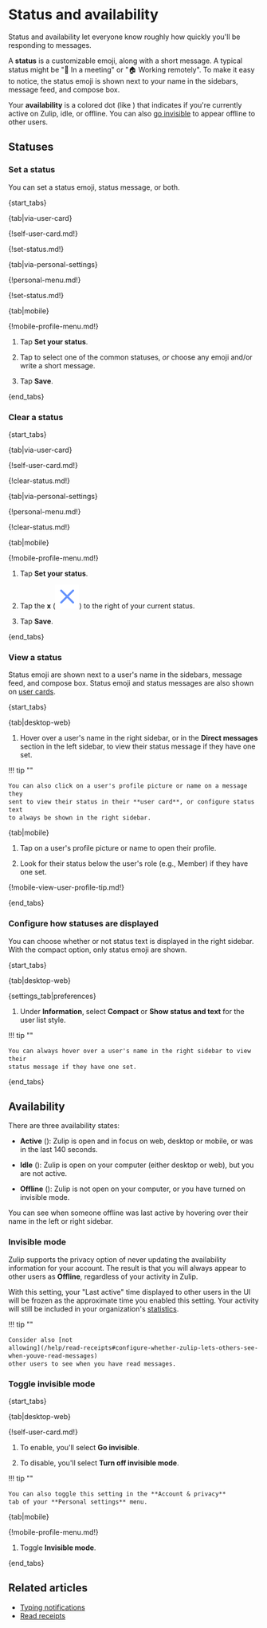 # Status and availability

Status and availability let everyone know roughly how quickly you'll be
responding to messages.

A **status** is a customizable emoji, along with a short message. A typical
status might be "📅 In a meeting" or "🏠 Working remotely". To make it easy to
notice, the status emoji is shown next to your name in the sidebars, message
feed, and compose box.

Your **availability** is a colored dot (like <span class="indicator green
solid"></span>) that indicates if you're currently active on Zulip, idle,
or offline. You can also [go invisible](#invisible-mode) to appear offline
to other users.

## Statuses

### Set a status

You can set a status emoji, status message, or both.

{start_tabs}

{tab|via-user-card}

{!self-user-card.md!}

{!set-status.md!}

{tab|via-personal-settings}

{!personal-menu.md!}

{!set-status.md!}

{tab|mobile}

{!mobile-profile-menu.md!}

1. Tap **Set your status**.

1. Tap to select one of the common statuses, *or* choose any emoji and/or
   write a short message.

1. Tap **Save**.

{end_tabs}

### Clear a status

{start_tabs}

{tab|via-user-card}

{!self-user-card.md!}

{!clear-status.md!}

{tab|via-personal-settings}

{!personal-menu.md!}

{!clear-status.md!}

{tab|mobile}

{!mobile-profile-menu.md!}

1. Tap **Set your status**.

1. Tap the **x**
   (<img src="/static/images/help/mobile-x-icon.svg" alt="x" class="help-center-icon"/>)
   to the right of your current status.

1. Tap **Save**.

{end_tabs}

### View a status

Status emoji are shown next to a user's name in the sidebars, message feed,
and compose box. Status emoji and status messages are also shown on
[user cards](/help/user-cards).

{start_tabs}

{tab|desktop-web}

1. Hover over a user's name in the right sidebar, or in the **Direct messages**
   section in the left sidebar, to view their status message if they have one
   set.

!!! tip ""

    You can also click on a user's profile picture or name on a message they
    sent to view their status in their **user card**, or configure status text
    to always be shown in the right sidebar.

{tab|mobile}

1. Tap on a user's profile picture or name to open their profile.

1. Look for their status below the user's role (e.g., Member) if they have one
   set.

{!mobile-view-user-profile-tip.md!}

{end_tabs}

### Configure how statuses are displayed

You can choose whether or not status text is displayed in the right sidebar.
With the compact option, only status emoji are shown.

{start_tabs}

{tab|desktop-web}

{settings_tab|preferences}

1. Under **Information**, select **Compact** or **Show status and text** for the
   user list style.

!!! tip ""

    You can always hover over a user's name in the right sidebar to view their
    status message if they have one set.

{end_tabs}

## Availability

There are three availability states:

* **Active** (<span class="indicator green solid"></span>): Zulip is
  open and in focus on web, desktop or mobile, or was in the last 140
  seconds.

* **Idle** (<span class="indicator orange"></span>): Zulip is open on
  your computer (either desktop or web), but you are not active.

* **Offline** (<span class="indicator grey"></span>): Zulip is not open
  on your computer, or you have turned on invisible mode.

You can see when someone offline was last active by hovering over their
name in the left or right sidebar.

### Invisible mode

Zulip supports the privacy option of never updating the availability
information for your account. The result is that you will always
appear to other users as **Offline**, regardless of your activity in
Zulip.

With this setting, your "Last active" time displayed to other users in
the UI will be frozen as the approximate time you enabled this setting.
Your activity will still be included in your organization's [statistics](/help/analytics).

!!! tip ""

    Consider also [not
    allowing](/help/read-receipts#configure-whether-zulip-lets-others-see-when-youve-read-messages)
    other users to see when you have read messages.

### Toggle invisible mode

{start_tabs}

{tab|desktop-web}

{!self-user-card.md!}

1. To enable, you'll select **Go invisible**.

1. To disable, you'll select **Turn off invisible mode**.

!!! tip ""

    You can also toggle this setting in the **Account & privacy**
    tab of your **Personal settings** menu.

{tab|mobile}

{!mobile-profile-menu.md!}

1. Toggle **Invisible mode**.

{end_tabs}

## Related articles

* [Typing notifications](/help/typing-notifications)
* [Read receipts](/help/read-receipts)
